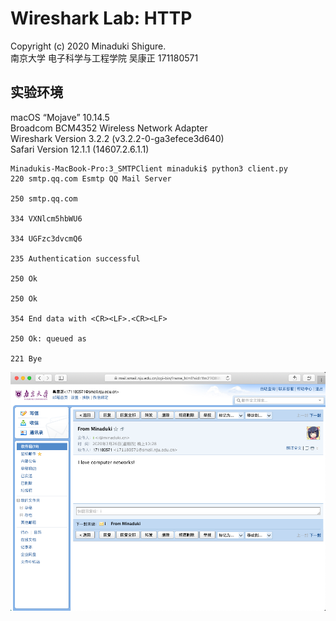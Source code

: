 # Wireshark Lab: HTTP

Copyright (c) 2020 Minaduki Shigure.  
南京大学 电子科学与工程学院 吴康正 171180571

## 实验环境

macOS “Mojave” 10.14.5  
Broadcom BCM4352 Wireless Network Adapter  
Wireshark Version 3.2.2 (v3.2.2-0-ga3efece3d640)  
Safari Version 12.1.1 (14607.2.6.1.1)


```
Minadukis-MacBook-Pro:3_SMTPClient minaduki$ python3 client.py 
220 smtp.qq.com Esmtp QQ Mail Server

250 smtp.qq.com

334 VXNlcm5hbWU6

334 UGFzc3dvcmQ6

235 Authentication successful

250 Ok

250 Ok

354 End data with <CR><LF>.<CR><LF>

250 Ok: queued as 

221 Bye

```
![Mail received](./pic/3-1.png)